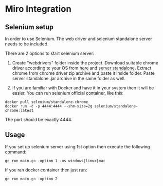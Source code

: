 # Miro Integration

## Selenium setup

In order to use Selenium. The web driver and selenium standalone server needs to be included.

There are 2 options to start selenium server:

1. Create "webdrivers" folder inside the project. Download suitable chrome driver according to your OS from [here](https://chromedriver.storage.googleapis.com/index.html?path=114.0.5735.90/) and [server standalone](https://selenium-release.storage.googleapis.com/3.5/selenium-server-standalone-3.5.3.jar). Extract chrome from chrome driver zip archive and paste it inside folder. Paste server standalone .jar archive in the same folder as well.

2. If you are familiar with Docker and have it in your system then it will be easier. You can run selenium official container, like this:

```
docker pull selenium/standalone-chrome 
docker run -d -p 4444:4444 --shm-size=2g selenium/standalone-chrome:latest
```

The port should be exactly 4444.

## Usage

If you set up selenium server using 1st option then execute the following command:
```
go run main.go -option 1 -os windows|linux|mac
```

If you ran docker container then just run:
```
go run main.go -option 2
```